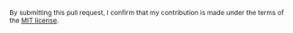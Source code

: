 

<small>By submitting this pull request, I confirm that my contribution is made under the terms of the [MIT license](https://github.com/verus-lang/verus/blob/main/LICENSE).</small>
